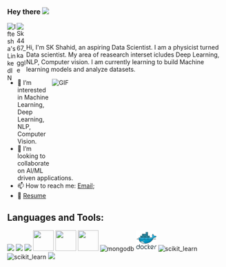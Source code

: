 ### Hey there  <img src="https://media.giphy.com/media/hvRJCLFzcasrR4ia7z/giphy.gif" width="25px">
<a href="https://www.linkedin.com/in/sk-shahid-47297b250/">
  <img align="left" alt="Iftesha's LinkedIN" width="22px" src="https://raw.githubusercontent.com/peterthehan/peterthehan/master/assets/linkedin.svg" />
</a>

<a href="https://www.kaggle.com/sk4467/account">
  <img align="left" alt="Sk4467_kaggle" width="22px" src="https://cdn4.iconfinder.com/data/icons/logos-and-brands/512/189_Kaggle_logo_logos-512.png" />
</a>

<br />
<br />

Hi, I'm SK Shahid, an aspiring Data Scientist. I am a physicist turned Data scientist. My area of reasearch interset icludes Deep Learning, NLP, Computer    vision. I am currently learning to build Machine learning models and analyze datasets.

  <img align="right" alt="GIF" src="https://github.com/abhisheknaiidu/abhisheknaiidu/blob/master/code.gif?raw=true" width="400" height="220" />
  
- 👀 I’m interested in Machine Learning, Deep Learning, NLP, Computer Vision.
- 👯 I’m looking to collaborate on AI/ML driven applications. 
- 📫 How to reach me: [Email](skshahid4467@gmail.com);
- 📝 [Resume](https://drive.google.com/drive/folders/1OviPmj77FWQ57-cbKXZ8UHTnqVaJPFUW)


## Languages and Tools:

<p align="left"> 
    <img src="https://img.icons8.com/color/48/000000/python.png"/>  
    <img src="https://img.icons8.com/color/48/000000/pandas.png"/>
   <img src="https://img.icons8.com/color/48/000000/numpy.png"/>
  <img src="https://img.icons8.com/fluency/512/mysql-logo.png" style="height:48px;width:48px" />
  <img src="https://img.icons8.com/color/512/tableau-software.png" style="height:48px;width:48px" />
  <img src="https://img.icons8.com/color/512/tensorflow.png" style="height:48px;width:48px" />
  <img src="https://cdn4.iconfinder.com/data/icons/logos-and-brands/512/189_Kaggle_logo_logos-512.png" alt="mongodb" width="48" height="48"/> 
  <img src="https://raw.githubusercontent.com/devicons/devicon/master/icons/docker/docker-original-wordmark.svg" alt="docker" width="48" height="48"/>
  <img src="https://upload.wikimedia.org/wikipedia/commons/0/05/Scikit_learn_logo_small.svg" alt="scikit_learn" width="48" height="48"/>
  <img src="https://static.javatpoint.com/tutorial/matplotlib/images/matplotlib-tutorial.png" alt="scikit_learn" width="48" height="48"/>

   <img src="https://img.icons8.com/color/48/000000/git.png"/> 
  
</p>
</p>
